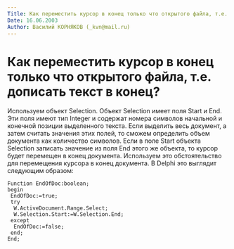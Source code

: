 ```yaml
---
Title: Как переместить курсор в конец только что открытого файла, т.е. дописать текст в конец?
Date: 16.06.2003
Author: Василий КОРНЯКОВ (_kvn@mail.ru)
---
```



Как переместить курсор в конец только что открытого файла, т.е. дописать текст в конец?
=======================================================================================

Используем объект Selection. Объект Selection имеет поля Start и End.
Эти поля имеют тип Integer и содержат номера символов начальной и
конечной позиции выделенного текста. Если выделить весь документ, а
затем считать значения этих полей, то сможем определить объем документа
как количество символов. Если в поле Start объекта Selection записать
значение из поля End этого же объекта, то курсор будет перемещен в конец
документа. Используем это обстоятельство для перемещения курсора в конец
документа. В Delphi это выглядит следующим образом:

    Function EndOfDoc:boolean;
    begin
     EndOfDoc:=true;
     try
      W.ActiveDocument.Range.Select;
      W.Selection.Start:=W.Selection.End;
     except
      EndOfDoc:=false;
     end;
    End;


